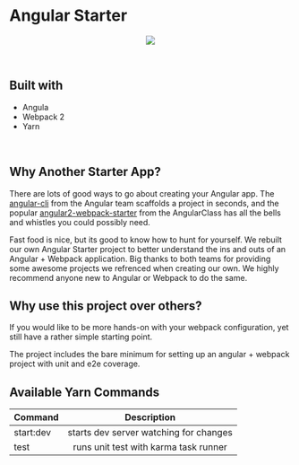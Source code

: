 # Angular Starter

<p align="center">
  <a href="http://thestartuplab.io" target="_blank">
    <img  src="http://res.cloudinary.com/dncekyetl/image/upload/v1485113050/logo-black_u3s3c5.png">
  </a>
  
</p>
&nbsp;


## Built with

* Angula
* Webpack 2
* Yarn

&nbsp;

## Why Another Starter App? 

There are lots of good ways to go about creating your Angular app. The [angular-cli](https://github.com/angular/angular-cli) from the Angular team scaffolds a project in seconds, and the 
popular [angular2-webpack-starter](https://github.com/AngularClass/angular2-webpack-starter)  from the AngularClass has all the bells and whistles you could possibly need. 

Fast food is nice, but its good to know how to hunt for yourself. We rebuilt our own Angular Starter project to better understand
the ins and outs of an Angular + Webpack application. Big thanks to both teams for providing some awesome projects we refrenced when creating our own.
We highly recommend anyone new to Angular or Webpack to do the same.

## Why use this project over others?

If you would like to be more hands-on with your webpack configuration, yet still have a rather simple starting point.

The project includes the bare minimum for setting up an angular + webpack project with unit and e2e coverage.






## Available Yarn Commands

| Command        | Description  |
| ------------- |:-------------:| 
| start:dev     | starts dev server watching for changes |
| test          | runs unit test with karma task runner |